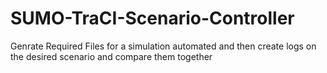 # SUMO-TraCI-Scenario-Controller
Genrate Required Files for a simulation automated and then create logs on the desired scenario and compare them together
